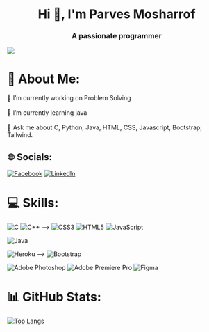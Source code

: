 <h1 align="center">Hi 👋, I'm Parves Mosharrof</h1>
<h3 align="center">A passionate programmer</h3>

![](https://komarev.com/ghpvc/?username=asshejan&color=brightgreen)

# 💫 About Me:
🔭 I’m currently working on Problem Solving<br><br>🌱 I’m currently learning java<br><br>💬 Ask me about C, Python, Java, HTML, CSS, Javascript, Bootstrap, Tailwind.


## 🌐 Socials:
[![Facebook](https://img.shields.io/badge/Facebook-%231877F2.svg?logo=Facebook&logoColor=white)](https://www.facebook.com/as.shejan/) [![LinkedIn](https://img.shields.io/badge/LinkedIn-%230077B5.svg?logo=linkedin&logoColor=white)](www.linkedin.com/in/shejannsu2022) 

# 💻 Skills:
![C](https://img.shields.io/badge/c-%2300599C.svg?style=for-the-badge&logo=c&logoColor=white) 
![C++](https://img.shields.io/badge/c++-%2300599C.svg?style=for-the-badge&logo=c%2B%2B&logoColor=white)  -->
![CSS3](https://img.shields.io/badge/css3-%231572B6.svg?style=for-the-badge&logo=css3&logoColor=white) ![HTML5](https://img.shields.io/badge/html5-%23E34F26.svg?style=for-the-badge&logo=html5&logoColor=white) 
![JavaScript](https://img.shields.io/badge/javascript-%23323330.svg?style=for-the-badge&logo=javascript&logoColor=%23F7DF1E) 
<!-- ![React](https://img.shields.io/badge/react-%2320232a.svg?style=for-the-badge&logo=react&logoColor=%2361DAFB)  -->
![Java](https://img.shields.io/badge/java-%23ED8B00.svg?style=for-the-badge&logo=java&logoColor=white) 
<!-- ![Netlify](https://img.shields.io/badge/netlify-%23000000.svg?style=for-the-badge&logo=netlify&logoColor=#00C7B7)  -->
<!-- ![Firebase](https://img.shields.io/badge/firebase-%23039BE5.svg?style=for-the-badge&logo=firebase) -->
 ![Heroku](https://img.shields.io/badge/heroku-%23430098.svg?style=for-the-badge&logo=heroku&logoColor=white)  -->
![Bootstrap](https://img.shields.io/badge/bootstrap-%23563D7C.svg?style=for-the-badge&logo=bootstrap&logoColor=white) 
<!-- ![TailwindCSS](https://img.shields.io/badge/tailwindcss-%2338B2AC.svg?style=for-the-badge&logo=tailwind-css&logoColor=white) -->
![Adobe Photoshop](https://img.shields.io/badge/adobephotoshop-%2331A8FF.svg?style=for-the-badge&logo=adobephotoshop&logoColor=white)
![Adobe Premiere Pro](https://img.shields.io/badge/Adobe%20Premiere%20Pro-9999FF.svg?style=for-the-badge&logo=Adobe%20Premiere%20Pro&logoColor=white) 	![Figma](https://img.shields.io/badge/figma-%23F24E1E.svg?style=for-the-badge&logo=figma&logoColor=white) 
<!-- ![Python](https://img.shields.io/badge/python-3670A0?style=for-the-badge&logo=python&logoColor=ffdd54) -->
# 📊 GitHub Stats:



[![Top Langs](https://github-readme-stats.vercel.app/api/top-langs/?username=asshejan&theme=highcontrast&hide_border=false&include_all_commits=true&count_private=true&layout=compact)](https://github.com/asshejan/github-readme-stats)

<!-- ![](https://github-readme-streak-stats.herokuapp.com/?user=asshejan&theme=highcontrast&hide_border=false)<br/>


---
